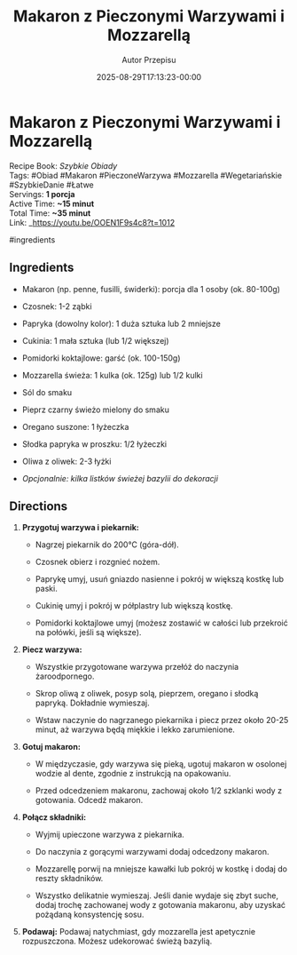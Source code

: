 ﻿---
draft: true
title: "Makaron z Pieczonymi Warzywami i Mozzarellą"
author: "Autor Przepisu"
recipe_image: images/recipe-headers/default.jpg
date: 2025-08-29T17:13:23-00:00
categories: ["do-kategoryzacji"]
tags: ["draft"]
tagline: "Przepis do sformatowania"
servings: 4
prep_time: 15
cook: true
cook_time: 30
calories: 300
protein: 20
fat: 10
carbohydrate: 25
---
# Makaron z Pieczonymi Warzywami i Mozzarellą

Recipe Book: _Szybkie Obiady_  
Tags: #Obiad #Makaron #PieczoneWarzywa #Mozzarella #Wegetariańskie #SzybkieDanie #Łatwe  
Servings: **1 porcja**  
Active Time: **~15 minut**  
Total Time: **~35 minut**  
Link: _https://youtu.be/OOEN1F9s4c8?t=1012

#ingredients

## Ingredients

-  Makaron (np. penne, fusilli, świderki): porcja dla 1 osoby (ok. 80-100g)
    
-  Czosnek: 1-2 ząbki
    
-  Papryka (dowolny kolor): 1 duża sztuka lub 2 mniejsze
    
-  Cukinia: 1 mała sztuka (lub 1/2 większej)
    
-  Pomidorki koktajlowe: garść (ok. 100-150g)
    
-  Mozzarella świeża: 1 kulka (ok. 125g) lub 1/2 kulki
    
-  Sól do smaku
    
-  Pieprz czarny świeżo mielony do smaku
    
-  Oregano suszone: 1 łyżeczka
    
-  Słodka papryka w proszku: 1/2 łyżeczki
    
-  Oliwa z oliwek: 2-3 łyżki
    
-  _Opcjonalnie: kilka listków świeżej bazylii do dekoracji_
    

## Directions

1. **Przygotuj warzywa i piekarnik:**
    
    - Nagrzej piekarnik do 200°C (góra-dół).
        
    - Czosnek obierz i rozgnieć nożem.
        
    - Paprykę umyj, usuń gniazdo nasienne i pokrój w większą kostkę lub paski.
        
    - Cukinię umyj i pokrój w półplastry lub większą kostkę.
        
    - Pomidorki koktajlowe umyj (możesz zostawić w całości lub przekroić na połówki, jeśli są większe).
        
2. **Piecz warzywa:**
    
    - Wszystkie przygotowane warzywa przełóż do naczynia żaroodpornego.
        
    - Skrop oliwą z oliwek, posyp solą, pieprzem, oregano i słodką papryką. Dokładnie wymieszaj.
        
    - Wstaw naczynie do nagrzanego piekarnika i piecz przez około 20-25 minut, aż warzywa będą miękkie i lekko zarumienione.
        
3. **Gotuj makaron:**
    
    - W międzyczasie, gdy warzywa się pieką, ugotuj makaron w osolonej wodzie al dente, zgodnie z instrukcją na opakowaniu.
        
    - Przed odcedzeniem makaronu, zachowaj około 1/2 szklanki wody z gotowania. Odcedź makaron.
        
4. **Połącz składniki:**
    
    - Wyjmij upieczone warzywa z piekarnika.
        
    - Do naczynia z gorącymi warzywami dodaj odcedzony makaron.
        
    - Mozzarellę porwij na mniejsze kawałki lub pokrój w kostkę i dodaj do reszty składników.
        
    - Wszystko delikatnie wymieszaj. Jeśli danie wydaje się zbyt suche, dodaj trochę zachowanej wody z gotowania makaronu, aby uzyskać pożądaną konsystencję sosu.
        
5. **Podawaj:** Podawaj natychmiast, gdy mozzarella jest apetycznie rozpuszczona. Możesz udekorować świeżą bazylią.
    